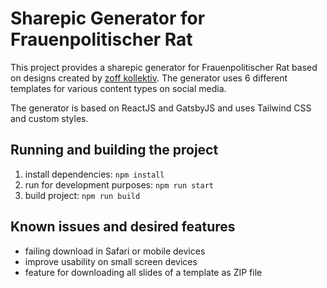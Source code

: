 # Sharepic Generator for Frauenpolitischer Rat

This project provides a sharepic generator for Frauenpolitischer Rat based on designs created by [zoff kollektiv](https://zoff-kollektiv.net/). The generator uses 6 different templates for various content types on social media.

The generator is based on ReactJS and GatsbyJS and uses Tailwind CSS and custom styles.

## Running and building the project

1. install dependencies: `npm install`
2. run for development purposes: `npm run start`
3. build project: `npm run build`

## Known issues and desired features

- failing download in Safari or mobile devices
- improve usability on small screen devices
- feature for downloading all slides of a template as ZIP file
